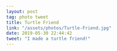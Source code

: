 ```yaml
---
layout: post
tag: photo tweet
title: Turtle Friend
link: "/assets/photos/Turtle-Friend.jpg"
date: 2019-05-30 22:44:42
tweet: "I made a turtle friend!"
---
```

